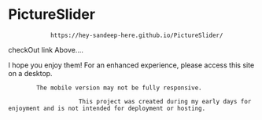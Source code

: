 # PictureSlider
                https://hey-sandeep-here.github.io/PictureSlider/

checkOut link Above.... 

I hope you enjoy them!
For an enhanced experience, please access this site on a desktop.
            
            The mobile version may not be fully responsive.
            
                        This project was created during my early days for enjoyment and is not intended for deployment or hosting.
